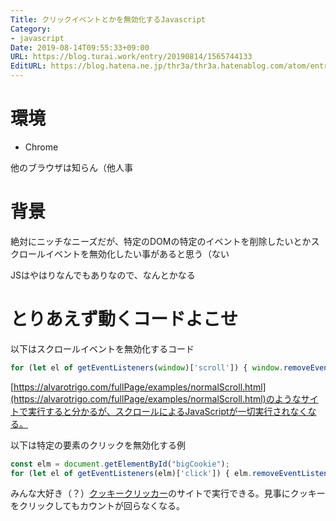 ```yaml
---
Title: クリックイベントとかを無効化するJavascript
Category:
- javascript
Date: 2019-08-14T09:55:33+09:00
URL: https://blog.turai.work/entry/20190814/1565744133
EditURL: https://blog.hatena.ne.jp/thr3a/thr3a.hatenablog.com/atom/entry/26006613395091676
---
```


# 環境

- Chrome

他のブラウザは知らん（他人事

# 背景

絶対にニッチなニーズだが、特定のDOMの特定のイベントを削除したいとかスクロールイベントを無効化したい事があると思う（ない

JSはやはりなんでもありなので、なんとかなる

# とりあえず動くコードよこせ

以下はスクロールイベントを無効化するコード

```javascript
for (let el of getEventListeners(window)['scroll']) { window.removeEventListener('scroll',el.listener,el.useCapture); }
```

[https://alvarotrigo.com/fullPage/examples/normalScroll.html](https://alvarotrigo.com/fullPage/examples/normalScroll.html)のようなサイトで実行すると分かるが、スクロールによるJavaScriptが一切実行されなくなる。

以下は特定の要素のクリックを無効化する例

```javascript
const elm = document.getElementById("bigCookie");
for (let el of getEventListeners(elm)['click']) { elm.removeEventListener('click', el.listener,el.useCapture); }
```

みんな大好き（？）[クッキークリッカー](https://orteil.dashnet.org/cookieclicker/)のサイトで実行できる。見事にクッキーをクリックしてもカウントが回らなくなる。

